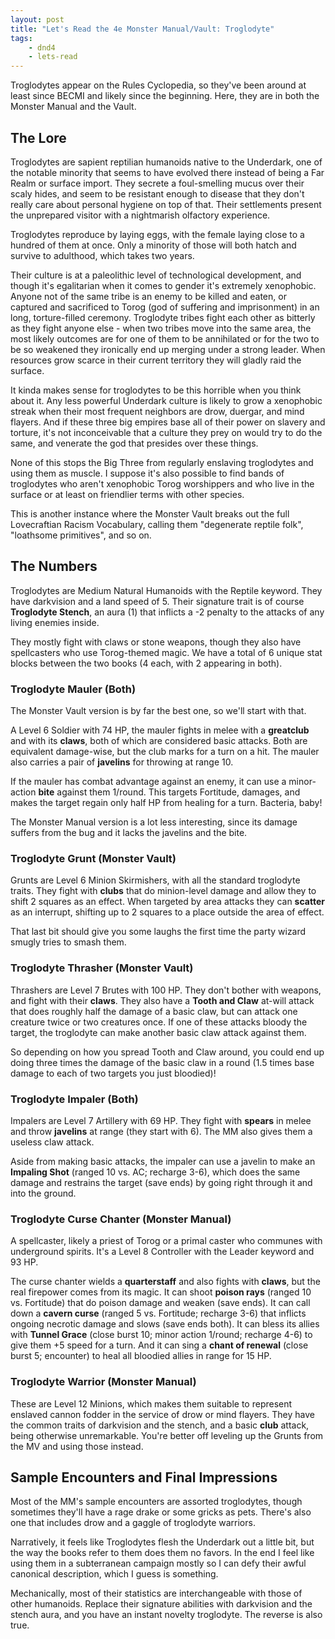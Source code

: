 ```yaml
---
layout: post
title: "Let's Read the 4e Monster Manual/Vault: Troglodyte"
tags:
    - dnd4
    - lets-read
---
```


Troglodytes appear on the Rules Cyclopedia, so they've been around at least
since BECMI and likely since the beginning. Here, they are in both the Monster
Manual and the Vault.

## The Lore

Troglodytes are sapient reptilian humanoids native to the Underdark, one of the
notable minority that seems to have evolved there instead of being a Far Realm
or surface import. They secrete a foul-smelling mucus over their scaly hides,
and seem to be resistant enough to disease that they don't really care about
personal hygiene on top of that. Their settlements present the unprepared
visitor with a nightmarish olfactory experience.

Troglodytes reproduce by laying eggs, with the female laying close to a hundred
of them at once. Only a minority of those will both hatch and survive to
adulthood, which takes two years.

Their culture is at a paleolithic level of technological development, and though
it's egalitarian when it comes to gender it's extremely xenophobic. Anyone not
of the same tribe is an enemy to be killed and eaten, or captured and sacrificed
to Torog (god of suffering and imprisonment) in an long, torture-filled
ceremony. Troglodyte tribes fight each other as bitterly as they fight anyone
else - when two tribes move into the same area, the most likely outcomes are for
one of them to be annihilated or for the two to be so weakened they ironically
end up merging under a strong leader. When resources grow scarce in their
current territory they will gladly raid the surface.

It kinda makes sense for troglodytes to be this horrible when you think about
it. Any less powerful Underdark culture is likely to grow a xenophobic streak
when their most frequent neighbors are drow, duergar, and mind flayers. And if
these three big empires base all of their power on slavery and torture, it's not
inconceivable that a culture they prey on would try to do the same, and venerate
the god that presides over these things.

None of this stops the Big Three from regularly enslaving troglodytes and using
them as muscle. I suppose it's also possible to find bands of troglodytes who
aren't xenophobic Torog worshippers and who live in the surface or at least on
friendlier terms with other species.

This is another instance where the Monster Vault breaks out the full
Lovecraftian Racism Vocabulary, calling them "degenerate reptile folk",
"loathsome primitives", and so on.

## The Numbers

Troglodytes are Medium Natural Humanoids with the Reptile keyword. They have
darkvision and a land speed of 5. Their signature trait is of course
**Troglodyte Stench**, an aura (1) that inflicts a -2 penalty to the attacks of
any living enemies inside.

They mostly fight with claws or stone weapons, though they also have
spellcasters who use Torog-themed magic. We have a total of 6 unique stat blocks
between the two books (4 each, with 2 appearing in both).

### Troglodyte Mauler (Both)

The Monster Vault version is by far the best one, so we'll start with that.

A Level 6 Soldier with 74 HP, the mauler fights in melee with a **greatclub**
and with its **claws**, both of which are considered basic attacks. Both are
equivalent damage-wise, but the club marks for a turn on a hit. The mauler also
carries a pair of **javelins** for throwing at range 10.

If the mauler has combat advantage against an enemy, it can use a minor-action
**bite** against them 1/round. This targets Fortitude, damages, and makes the
target regain only half HP from healing for a turn. Bacteria, baby!

The Monster Manual version is a lot less interesting, since its damage suffers
from the bug and it lacks the javelins and the bite.

### Troglodyte Grunt (Monster Vault)

Grunts are Level 6 Minion Skirmishers, with all the standard troglodyte
traits. They fight with **clubs** that do minion-level damage and allow they to
shift 2 squares as an effect. When targeted by area attacks they can **scatter**
as an interrupt, shifting up to 2 squares to a place outside the area of
effect.

That last bit should give you some laughs the first time the party wizard smugly
tries to smash them.

### Troglodyte Thrasher (Monster Vault)

Thrashers are Level 7 Brutes with 100 HP. They don't bother with weapons, and
fight with their **claws**. They also have a **Tooth and Claw** at-will attack
that does roughly half the damage of a basic claw, but can attack one creature
twice or two creatures once. If one of these attacks bloody the target, the
troglodyte can make another basic claw attack against them.

So depending on how you spread Tooth and Claw around, you could end up doing
three times the damage of the basic claw in a round (1.5 times base damage to
each of two targets you just bloodied)!

### Troglodyte Impaler (Both)

Impalers are Level 7 Artillery with 69 HP. They fight with **spears** in melee
and throw **javelins** at range (they start with 6). The MM also gives them a
useless claw attack.

Aside from making basic attacks, the impaler can use a javelin to make an
**Impaling Shot** (ranged 10 vs. AC; recharge 3-6), which does the same damage
and restrains the target (save ends) by going right through it and into the
ground.

### Troglodyte Curse Chanter (Monster Manual)

A spellcaster, likely a priest of Torog or a primal caster who communes with
underground spirits. It's a Level 8 Controller with the Leader keyword and 93
HP.

The curse chanter wields a **quarterstaff** and also fights with **claws**, but
the real firepower comes from its magic. It can shoot **poison rays** (ranged 10
vs. Fortitude) that do poison damage and weaken (save ends). It can call down a
**cavern curse** (ranged 5 vs. Fortitude; recharge 3-6) that inflicts ongoing
necrotic damage and slows (save ends both). It can bless its allies with
**Tunnel Grace** (close burst 10; minor action 1/round; recharge 4-6) to give
them +5 speed for a turn. And it can sing a **chant of renewal** (close burst 5;
encounter) to heal all bloodied allies in range for 15 HP.

### Troglodyte Warrior (Monster Manual)

These are Level 12 Minions, which makes them suitable to represent enslaved
cannon fodder in the service of drow or mind flayers. They have the common
traits of darkvision and the stench, and a basic **club** attack, being
otherwise unremarkable. You're better off leveling up the Grunts from the MV and
using those instead.

## Sample Encounters and Final Impressions

Most of the MM's sample encounters are assorted troglodytes, though sometimes
they'll have a rage drake or some gricks as pets. There's also one that includes
drow and a gaggle of troglodyte warriors.

Narratively, it feels like Troglodytes flesh the Underdark out a little bit, but
the way the books refer to them does them no favors. In the end I feel like
using them in a subterranean campaign mostly so I can defy their awful canonical
description, which I guess is something.

Mechanically, most of their statistics are interchangeable with those of other
humanoids. Replace their signature abilities with darkvision and the stench
aura, and you have an instant novelty troglodyte. The reverse is also true.
